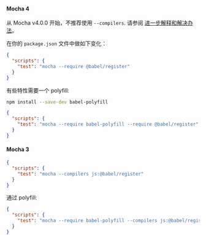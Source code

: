 #### Mocha 4

从 Mocha v4.0.0 开始，不推荐使用 `--compilers`. 请参阅 [进一步解释和解决办法](https://github.com/mochajs/mocha/wiki/compilers-deprecation)。

在你的 `package.json` 文件中做如下变化：

```json
{
  "scripts": {
    "test": "mocha --require @babel/register"
  }
}
```

有些特性需要一个 polyfill:

```sh
npm install --save-dev babel-polyfill
```

```json
{
  "scripts": {
    "test": "mocha --require babel-polyfill --require @babel/register"
  }
}
```

#### Mocha 3


```json
{
  "scripts": {
    "test": "mocha --compilers js:@babel/register"
  }
}
```

通过 polyfill:

```json
{
  "scripts": {
    "test": "mocha --require babel-polyfill --compilers js:@babel/register"
  }
}
```
